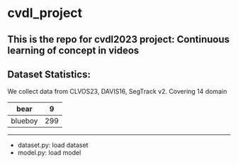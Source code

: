 # cvdl_project
This is the repo for cvdl2023 project: Continuous learning of concept in videos
---
## Dataset Statistics:
We collect data from CLVOS23, DAVIS16, SegTrack v2.
Covering 14 domain

| bear | 9 |
| --- | --- |
| blueboy | 299 |


---
* dataset.py: load dataset
* model.py: load model

